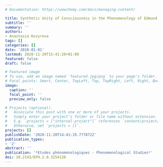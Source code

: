 ```yaml
---
# Documentation: https://wowchemy.com/docs/managing-content/

title: Synthetic Unity of Consciousness in the Phenomenology of Edmund Husserl
subtitle: ''
summary: ''
authors:
- Anastasia Kozyreva
tags: []
categories: []
date: '2018-01-01'
lastmod: 2020-11-20T15:41:20+01:00
featured: false
draft: false

# Featured image
# To use, add an image named `featured.jpg/png` to your page's folder.
# Focal points: Smart, Center, TopLeft, Top, TopRight, Left, Right, BottomLeft, Bottom, BottomRight.
image:
  caption: ''
  focal_point: ''
  preview_only: false

# Projects (optional).
#   Associate this post with one or more of your projects.
#   Simply enter your project's folder or file name without extension.
#   E.g. `projects = ["internal-project"]` references `content/project/deep-learning/index.md`.
#   Otherwise, set `projects = []`.
projects: []
publishDate: '2020-11-20T14:41:19.777872Z'
publication_types:
- '2'
abstract: ''
publication: '*Etudes phénoménologiques - Phenomenological Studies*'
doi: 10.2143/EPH.2.0.3254120
---
```

